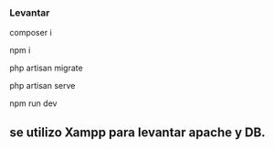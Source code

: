 ### Levantar

composer i

npm i

php artisan migrate

php artisan serve

npm run dev



## se utilizo Xampp para levantar apache y DB.